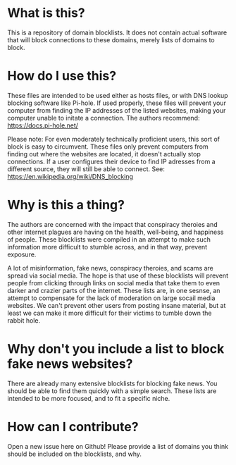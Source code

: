 # What is this?

This is a repository of domain blocklists. It does not contain actual software that will block connections to these domains, merely lists of domains to block.



# How do I use this?

These files are intended to be used either as hosts files, or with DNS lookup blocking software like Pi-hole. If used properly, these files will prevent your computer from finding the IP addresses of the listed websites, making your computer unable to initate a connection. The authors recommend: https://docs.pi-hole.net/

Please note: For even moderately technically proficient users, this sort of block is easy to circumvent. These files only prevent computers from finding out where the websites are located, it doesn't actually stop connections. If a user configures their device to find IP adresses from a different source, they will still be able to connect. See: https://en.wikipedia.org/wiki/DNS_blocking

# Why is this a thing?
The authors are concerned with the impact that conspiracy theroies and other internet plagues are having on the health, well-being, and happiness of people. These blocklists were compiled in an attempt to make such information more difficult to stumble across, and in that way, prevent exposure. 

A lot of misinformation, fake news, conspiracy theroies, and scams are spread via social media. The hope is that use of these blocklists will prevent people from clicking through links on social media that take them to even darker and crazier parts of the internet. These lists are, in one sesnse, an attempt to compensate for the lack of moderation on large socail media websites. We can't prevent other users from posting insane material, but at least we can make it more difficult for their victims to tumble down the rabbit hole.

# Why don't you include a list to block fake news websites?
There are already many extensive blocklists for blocking fake news. You should be able to find them quickly with a simple search. These lists are intended to be more focused, and to fit a specific niche.

# How can I contribute?
Open a new issue here on Github! Please provide a list of domains you think should be included on the blocklists, and why.